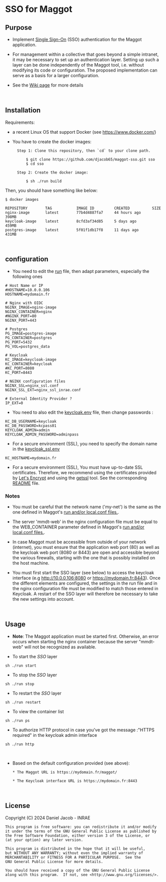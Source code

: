 # SSO for Maggot

## Purpose

* Implement [Single Sign-On](https://en.wikipedia.org/wiki/Single_sign-on) (SSO) authentication for the Maggot application.

* For management within a collective that goes beyond a simple intranet, it may be necessary to set up an authentication layer. Setting up such a layer can be done independently of the Maggot tool, i.e. without modifying its code or configuration. The proposed implementation can serve as a basis for a larger configuration.

* See the [Wiki page](https://github.com/djacob65/maggot-sso/wiki/Single-Sign-On) for more details

<br>

## Installation

Requirements:

* a recent Linux OS that support Docker (see https://www.docker.com/)

* You have to create the docker images:

        Step 1: Clone this repository, then `cd` to your clone path.

            $ git clone https://github.com/djacob65/maggot-sso.git sso
            $ cd sso

        Step 2: Create the docker image:

            $ sh ./run build


Then, you should have something like below:

    $ docker images
```
REPOSITORY        TAG           IMAGE ID         CREATED          SIZE
nginx-image       latest        77b4d4887fa7     44 hours ago     398MB
keycloak-image    latest        8cfd3af34d85     5 days ago       459MB
postgres-image    latest        5f01f1db17f8     11 days ago      431MB
```

<br>

## configuration

* You need to edit the [run](run) file, then adapt parameters, especially the following ones

```shell
# Host Name or IP
#HOSTNAME=10.0.0.106
HOSTNAME=mydomain.fr

# Nginx with OIDC
NGINX_IMAGE=nginx-image
NGINX_CONTAINER=nginx
#NGINX_PORT=80
NGINX_PORT=443

# Postgres
PG_IMAGE=postgres-image
PG_CONTAINER=postgres
PG_PORT=5432
PG_VOL=postgres_data

# Keycloak
KC_IMAGE=keycloak-image
KC_CONTAINER=keycloak
#KC_PORT=8080
KC_PORT=8443

# NGINX configuration files
NGINX_SSL=nginx_ssl.conf 
NGINX_SSL_EXT=nginx_ssl_inrae.conf 

# External Identity Provider ?
IP_EXT=0
```

* You need to also edit the [keycloak.env](keycloak/keycloak.env) file, then change passwords :

```shell
KC_DB_USERNAME=keycloak
KC_DB_PASSWORD=kcpass01
KEYCLOAK_ADMIN=admin
KEYCLOAK_ADMIN_PASSWORD=adminpass
```

* For a secure environment (SSL), you need to specify the domain name in the [keycloak_ssl.env](keycloak/keycloak_ssl.env)
```shell
KC_HOSTNAME=mydomain.fr
```

* For a secure environment (SSL), You must have up-to-date SSL certificates. Therefore, we recommend using the certificates provided by [Let's Encrypt](https://letsencrypt.org/) and using the [getssl](https://github.com/srvrco/getssl) tool. See the corresponding [README](getssl/README.md) file.


### Notes

* You must be careful that the network name ('my-net') is the same as the one defined in Maggot's [run and/or local.conf files.](https://github.com/inrae/pgd-mmdt/blob/main/run).

* The server 'mmdt-web' in the nginx configuration file must be equal to the WEB_CONTAINER parameter defined in Maggot's [run and/or local.conf files.](https://github.com/inrae/pgd-mmdt/blob/main/run).

* In case Maggot must be accessible from outside of your network (internet), you must ensure that the application web port (80) as well as the keycloak web port (8080 or 8443) are open and accessible beyond the various firewalls, starting with the one that is possibly installed on the host machine.

* You must first start the SSO layer (see below) to access the keycloak interface (e.g http://10.0.0.106:8080 or https://mydomain.fr:8443). Once the different elements are configured, the settings in the run file and in the nginx configuration file must be modified to match those entered in Keycloak. A restart of the SSO layer will therefore be necessary to take the new settings into account.

<br>

## Usage

* **Note**: The Maggot application must be started first. Otherwise, an error occurs when starting the nginx container because the server "mmdt-web" will not be recognized as available.

* To start the *SSO* layer 

```shell
sh ./run start
```

* To stop the *SSO* layer 

```shell
sh ./run stop
```

* To restart the *SSO* layer 

```shell
sh ./run restart
```

* To view the container list

```shell
sh ./run ps
```

* To authorize HTTP protocol in case you've got the message :"HTTPS required" in the keycloak admin interface

```shell
sh ./run http
```

<br>

* Based on the default configuration provided (see above):
    
      * The Maggot URL is https://mydomain.fr/maggot/

      * The Keycloak interface URL is https://mydomain.fr:8443

<br>


## License

Copyright (C) 2024  Daniel Jacob - INRAE

    This program is free software: you can redistribute it and/or modify
    it under the terms of the GNU General Public License as published by
    the Free Software Foundation, either version 3 of the License, or
    (at your option) any later version.

    This program is distributed in the hope that it will be useful,
    but WITHOUT ANY WARRANTY; without even the implied warranty of
    MERCHANTABILITY or FITNESS FOR A PARTICULAR PURPOSE.  See the
    GNU General Public License for more details.

    You should have received a copy of the GNU General Public License
    along with this program.  If not, see <http://www.gnu.org/licenses/>.

